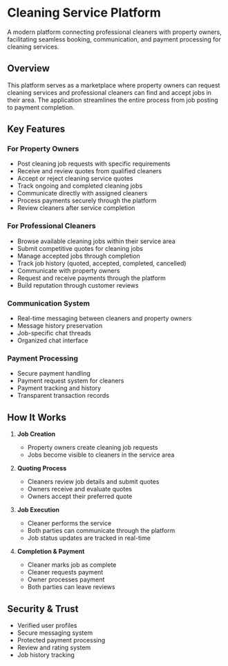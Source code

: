 # Cleaning Service Platform

A modern platform connecting professional cleaners with property owners, facilitating seamless booking, communication, and payment processing for cleaning services.

## Overview

This platform serves as a marketplace where property owners can request cleaning services and professional cleaners can find and accept jobs in their area. The application streamlines the entire process from job posting to payment completion.

## Key Features

### For Property Owners
- Post cleaning job requests with specific requirements
- Receive and review quotes from qualified cleaners
- Accept or reject cleaning service quotes
- Track ongoing and completed cleaning jobs
- Communicate directly with assigned cleaners
- Process payments securely through the platform
- Review cleaners after service completion

### For Professional Cleaners
- Browse available cleaning jobs within their service area
- Submit competitive quotes for cleaning jobs
- Manage accepted jobs through completion
- Track job history (quoted, accepted, completed, cancelled)
- Communicate with property owners
- Request and receive payments through the platform
- Build reputation through customer reviews

### Communication System
- Real-time messaging between cleaners and property owners
- Message history preservation
- Job-specific chat threads
- Organized chat interface

### Payment Processing
- Secure payment handling
- Payment request system for cleaners
- Payment tracking and history
- Transparent transaction records

## How It Works

1. **Job Creation**
   - Property owners create cleaning job requests
   - Jobs become visible to cleaners in the service area

2. **Quoting Process**
   - Cleaners review job details and submit quotes
   - Owners receive and evaluate quotes
   - Owners accept their preferred quote

3. **Job Execution**
   - Cleaner performs the service
   - Both parties can communicate through the platform
   - Job status updates are tracked in real-time

4. **Completion & Payment**
   - Cleaner marks job as complete
   - Cleaner requests payment
   - Owner processes payment
   - Both parties can leave reviews

## Security & Trust

- Verified user profiles
- Secure messaging system
- Protected payment processing
- Review and rating system
- Job history tracking 